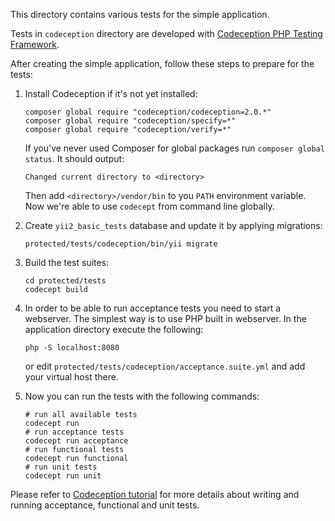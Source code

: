 This directory contains various tests for the simple application.

Tests in `codeception` directory are developed with [Codeception PHP Testing Framework](http://codeception.com/).

After creating the simple application, follow these steps to prepare for the tests:

1. Install Codeception if it's not yet installed:

    ```
    composer global require "codeception/codeception=2.0.*"
    composer global require "codeception/specify=*"
    composer global require "codeception/verify=*"
    ```

    If you've never used Composer for global packages run `composer global status`. It should output:

    ```
    Changed current directory to <directory>
    ```

    Then add `<directory>/vendor/bin` to you `PATH` environment variable. Now we're able to use `codecept` from command
    line globally.

2. Create `yii2_basic_tests` database and update it by applying migrations:

    ```
    protected/tests/codeception/bin/yii migrate
    ```

3. Build the test suites:

    ```
    cd protected/tests
    codecept build
    ```

4. In order to be able to run acceptance tests you need to start a webserver. The simplest way is to use PHP built in
webserver. In the application directory execute the following:

    ```
    php -S localhost:8080
    ```

    or edit `protected/tests/codeception/acceptance.suite.yml` and add your virtual host there.

5. Now you can run the tests with the following commands:

    ```
    # run all available tests
    codecept run
    # run acceptance tests
    codecept run acceptance
    # run functional tests
    codecept run functional
    # run unit tests
    codecept run unit
    ```

Please refer to [Codeception tutorial](http://codeception.com/docs/01-Introduction) for
more details about writing and running acceptance, functional and unit tests.
